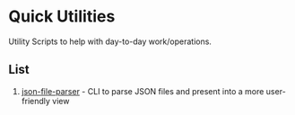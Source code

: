 # Quick Utilities
Utility Scripts to help with day-to-day work/operations.

## List
1. [json-file-parser](json-file-parser/README.md) - CLI to parse JSON files and present into a more user-friendly view